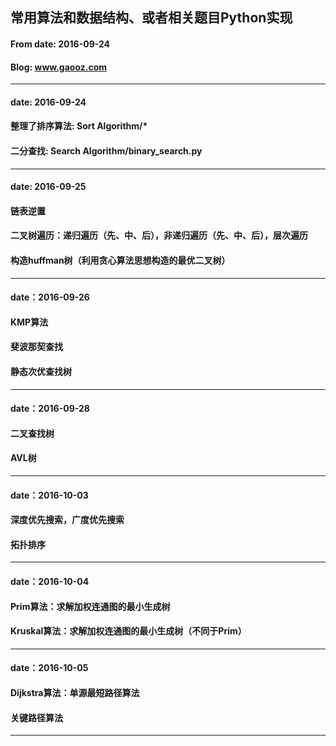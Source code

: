 ## 常用算法和数据结构、或者相关题目Python实现
#### From date: 2016-09-24
#### Blog: www.gaooz.com
---
#### date: 2016-09-24
#### 整理了排序算法: Sort Algorithm/*
#### 二分查找: Search Algorithm/binary_search.py
---
#### date: 2016-09-25
#### 链表逆置
#### 二叉树遍历：递归遍历（先、中、后），非递归遍历（先、中、后），层次遍历
#### 构造huffman树（利用贪心算法思想构造的最优二叉树）
---
#### date：2016-09-26
#### KMP算法
#### 斐波那契查找
#### 静态次优查找树
---
#### date：2016-09-28
#### 二叉查找树
#### AVL树
---
#### date：2016-10-03
#### 深度优先搜索，广度优先搜索
#### 拓扑排序
---
#### date：2016-10-04
#### Prim算法：求解加权连通图的最小生成树
#### Kruskal算法：求解加权连通图的最小生成树（不同于Prim）
---
#### date：2016-10-05
#### Dijkstra算法：单源最短路径算法
#### 关键路径算法
---